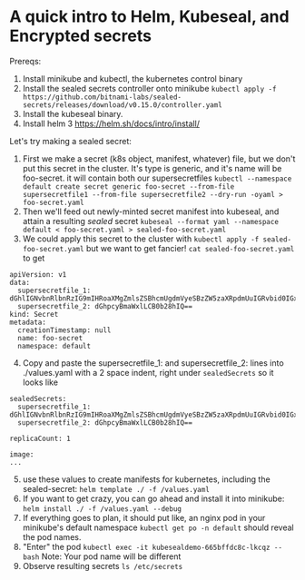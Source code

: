 A quick intro to Helm, Kubeseal, and Encrypted secrets
======================================================

Prereqs:

1. Install minikube and kubectl, the kubernetes control binary
2. Install the sealed secrets controller onto minikube `kubectl apply -f https://github.com/bitnami-labs/sealed-secrets/releases/download/v0.15.0/controller.yaml`
3. Install the kubeseal binary.
4. Install helm 3 https://helm.sh/docs/intro/install/

Let's try making a sealed secret:
1. First we make a secret (k8s object, manifest, whatever) file, but we don't put this secret in the cluster.
   It's type is generic, and it's name will be foo-secret. it will contain both our supersecretfiles
   `kubectl --namespace default create secret generic foo-secret --from-file supersecretfile1 --from-file supersecretfile2 --dry-run -oyaml > foo-secret.yaml`
2. Then we'll feed out newly-minted secret manifest into kubeseal, and attain a resulting *sealed* secret
   `kubeseal --format yaml --namespace default < foo-secret.yaml > sealed-foo-secret.yaml`
3. We could apply this secret to the cluster with `kubectl apply -f sealed-foo-secret.yaml` but we want to get fancier!
   `cat sealed-foo-secret.yaml` to get
```
apiVersion: v1
data:
  supersecretfile_1: dGhlIGNvbnRlbnRzIG9mIHRoaXMgZmlsZSBhcmUgdmVyeSBzZW5zaXRpdmUuIGRvbid0IGxlYXZlIHRoZW0gaW4gZ2l0IGxpa2UgSSBhbSBkb2luZyE=
  supersecretfile_2: dGhpcyBmaWxlLCB0b28hIQ==
kind: Secret
metadata:
  creationTimestamp: null
  name: foo-secret
  namespace: default
```
4. Copy and paste the supersecretfile_1: and supersecretfile_2: lines into ./values.yaml with a 2 space indent, right under `sealedSecrets`
   so it looks like
```
sealedSecrets:
  supersecretfile_1: dGhlIGNvbnRlbnRzIG9mIHRoaXMgZmlsZSBhcmUgdmVyeSBzZW5zaXRpdmUuIGRvbid0IGxlYXZlIHRoZW0gaW4gZ2l0IGxpa2UgSSBhbSBkb2luZyE=
  supersecretfile_2: dGhpcyBmaWxlLCB0b28hIQ==

replicaCount: 1

image:
...
```
5. use these values to create manifests for kubernetes, including the sealed-secret:
   `helm template ./ -f /values.yaml`
6. If you want to get crazy, you can go ahead and install it into minikube:
    `helm install ./ -f /values.yaml --debug`
7. If everything goes to plan, it should put like, an nginx pod in your minikube's default namespace
   `kubectl get po -n default` should reveal the pod names.
8. "Enter" the pod
   `kubectl exec -it kubesealdemo-665bffdc8c-lkcqz -- bash`   Note: Your pod name will be different
9. Observe resulting secrets
   `ls /etc/secrets`